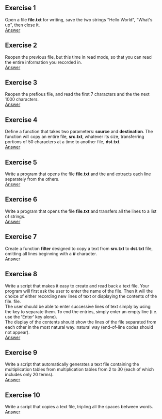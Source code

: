 ## Exercise 1
Open a file **file.txt** for writing, save the two strings "Hello World", "What's up", then close it.  
[Answer](./ex01.py)  

## Exercise 2
Reopen the previous file, but this time in read mode, so that you can read the entire information you recorded in.    
[Answer](./ex02.py)  

## Exercise 3
Reopen the prefious file, and read the first 7 characters and the the next 1000 characters.  
[Answer](./ex03.py)  

## Exercise 4
Define a function that takes two parameters: **source** and **destination**. The function will copy an entire file, **src.txt**, whatever its size, transferring portions of 50 characters at a time to another file, **dst.txt**.  
[Answer](./ex04.py)

## Exercise 5
Write a program that opens the file **file.txt** and the and extracts each line separately from the others.  
[Answer](./ex05.py)  

## Exercise 6
Write a program that opens the file **file.txt** and transfers all the lines to a list of strings.  
[Answer](./ex06.py)  

## Exercise 7
Create a function **filter** designed to copy a text  from **src.txt** to **dst.txt** file, omitting all lines beginning with a **#** character.  
[Answer](./ex07.py)  

## Exercise 8
Write a script that makes it easy to create and read back a text file. Your program will first ask the user to enter the name of the file. Then it will the choice of either recording new lines of text or displaying the contents of the file. file.  
The user should be able to enter successive lines of text simply by using the key to separate them. To end the entries, simply enter an empty line (i.e. use the 'Enter' key alone).  
The display of the contents should show the lines of the file separated from each other in the most natural way. natural way (end-of-line codes should not appear).  
[Answer](./ex08.py)

## Exercise 9
Write a script that automatically generates a text file containing the multiplication tables from multiplication tables from 2 to 30 (each of which includes only 20 terms).  
[Answer](./ex09.py)

## Exercise 10
Write a script that copies a text file, tripling all the spaces between words.  
[Answer](./ex10.py)

